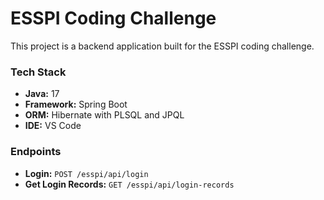 # ESSPI Coding Challenge

This project is a backend application built for the ESSPI coding challenge.

### Tech Stack
- **Java:** 17
- **Framework:** Spring Boot
- **ORM:** Hibernate with PLSQL and JPQL
- **IDE:** VS Code

### Endpoints
- **Login:** `POST /esspi/api/login`
- **Get Login Records:** `GET /esspi/api/login-records`